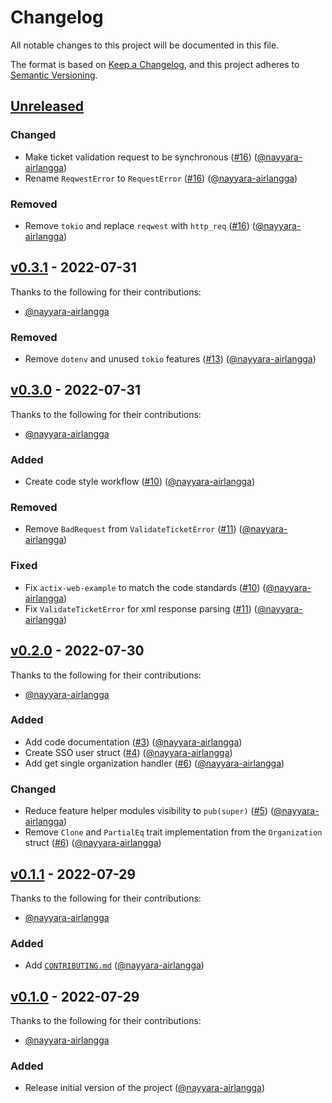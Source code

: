 # Changelog

All notable changes to this project will be documented in this file.

The format is based on [Keep a Changelog], and this project adheres to [Semantic Versioning].

## [Unreleased]

### Changed
- Make ticket validation request to be synchronous ([#16](https://github.com/ristekoss/rust-sso-ui-jwt/pull/16)) ([@nayyara-airlangga])
- Rename `ReqwestError` to `RequestError` ([#16](https://github.com/ristekoss/rust-sso-ui-jwt/pull/16)) ([@nayyara-airlangga])

### Removed
- Remove `tokio` and replace `reqwest` with `http_req` ([#16](https://github.com/ristekoss/rust-sso-ui-jwt/pull/16)) ([@nayyara-airlangga])


## [v0.3.1] - 2022-07-31

Thanks to the following for their contributions:
- [@nayyara-airlangga]

### Removed
- Remove `dotenv` and unused `tokio` features ([#13](https://github.com/ristekoss/rust-sso-ui-jwt/pull/13)) ([@nayyara-airlangga])


## [v0.3.0] - 2022-07-31

Thanks to the following for their contributions:
- [@nayyara-airlangga]

### Added
- Create code style workflow ([#10](https://github.com/ristekoss/rust-sso-ui-jwt/pull/10)) ([@nayyara-airlangga])

### Removed
- Remove `BadRequest` from `ValidateTicketError` ([#11](https://github.com/ristekoss/rust-sso-ui-jwt/pull/11)) ([@nayyara-airlangga])

### Fixed
- Fix `actix-web-example` to match the code standards ([#10](https://github.com/ristekoss/rust-sso-ui-jwt/pull/10)) ([@nayyara-airlangga])
- Fix `ValidateTicketError` for xml response parsing ([#11](https://github.com/ristekoss/rust-sso-ui-jwt/pull/11)) ([@nayyara-airlangga])


## [v0.2.0] - 2022-07-30

Thanks to the following for their contributions:
- [@nayyara-airlangga]

### Added
- Add code documentation ([#3](https://github.com/ristekoss/rust-sso-ui-jwt/pull/3)) ([@nayyara-airlangga])
- Create SSO user struct ([#4](https://github.com/ristekoss/rust-sso-ui-jwt/pull/4)) ([@nayyara-airlangga])
- Add get single organization handler ([#6](https://github.com/ristekoss/rust-sso-ui-jwt/pull/6)) ([@nayyara-airlangga])

### Changed
- Reduce feature helper modules visibility to `pub(super)` ([#5](https://github.com/ristekoss/rust-sso-ui-jwt/pull/5)) ([@nayyara-airlangga])
- Remove `Clone` and `PartialEq` trait implementation from the `Organization` struct ([#6](https://github.com/ristekoss/rust-sso-ui-jwt/pull/6)) ([@nayyara-airlangga])


## [v0.1.1] - 2022-07-29

Thanks to the following for their contributions:
- [@nayyara-airlangga]

### Added
- Add [`CONTRIBUTING.md`][contributing.md] ([@nayyara-airlangga])


## [v0.1.0] - 2022-07-29

Thanks to the following for their contributions:
- [@nayyara-airlangga]

### Added
- Release initial version of the project ([@nayyara-airlangga])


<!---------- LINKS ---------->
[Keep A Changelog]: https://keepachangelog.com/en/1.0.0
[Semantic Versioning]: https://semver.org
[contributing.md]: https://github.com/ristekoss/rust-sso-ui-jwt/tree/main/CONTRIBUTING.md

<!-- VERSION COMPARISON -->
[Unreleased]: https://github.com/ristekoss/rust-sso-ui-jwt/compare/v0.3.1...HEAD
[v0.3.1]: https://github.com/ristekoss/rust-sso-ui-jwt/compare/v0.3.0...v0.3.1
[v0.3.0]: https://github.com/ristekoss/rust-sso-ui-jwt/compare/v0.2.0...v0.3.0
[v0.2.0]: https://github.com/ristekoss/rust-sso-ui-jwt/compare/v0.1.1...v0.2.0
[v0.1.1]: https://github.com/ristekoss/rust-sso-ui-jwt/compare/v0.1.0...v0.1.1
[v0.1.0]: https://github.com/ristekoss/rust-sso-ui-jwt/tree/v0.1.0

<!-- AUTHORS -->
[@nayyara-airlangga]: https://github.com/nayyara-airlangga

